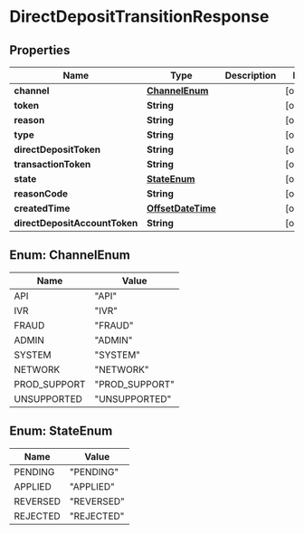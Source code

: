 
# DirectDepositTransitionResponse

## Properties
Name | Type | Description | Notes
------------ | ------------- | ------------- | -------------
**channel** | [**ChannelEnum**](#ChannelEnum) |  |  [optional]
**token** | **String** |  |  [optional]
**reason** | **String** |  |  [optional]
**type** | **String** |  |  [optional]
**directDepositToken** | **String** |  |  [optional]
**transactionToken** | **String** |  |  [optional]
**state** | [**StateEnum**](#StateEnum) |  |  [optional]
**reasonCode** | **String** |  |  [optional]
**createdTime** | [**OffsetDateTime**](OffsetDateTime.md) |  |  [optional]
**directDepositAccountToken** | **String** |  |  [optional]


<a name="ChannelEnum"></a>
## Enum: ChannelEnum
Name | Value
---- | -----
API | &quot;API&quot;
IVR | &quot;IVR&quot;
FRAUD | &quot;FRAUD&quot;
ADMIN | &quot;ADMIN&quot;
SYSTEM | &quot;SYSTEM&quot;
NETWORK | &quot;NETWORK&quot;
PROD_SUPPORT | &quot;PROD_SUPPORT&quot;
UNSUPPORTED | &quot;UNSUPPORTED&quot;


<a name="StateEnum"></a>
## Enum: StateEnum
Name | Value
---- | -----
PENDING | &quot;PENDING&quot;
APPLIED | &quot;APPLIED&quot;
REVERSED | &quot;REVERSED&quot;
REJECTED | &quot;REJECTED&quot;



